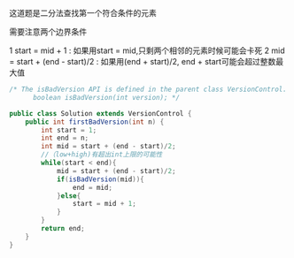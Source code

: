 这道题是二分法查找第一个符合条件的元素

需要注意两个边界条件

1 start = mid + 1 : 如果用start = mid,只剩两个相邻的元素时候可能会卡死
2 mid = start + (end - start)/2 : 如果用(end + start)/2, end + start可能会超过整数最大值

```Java
/* The isBadVersion API is defined in the parent class VersionControl.
      boolean isBadVersion(int version); */

public class Solution extends VersionControl {
    public int firstBadVersion(int n) {
        int start = 1;
        int end = n;
        int mid = start + (end - start)/2;
        //（low+high)有超出int上限的可能性
        while(start < end){
            mid = start + (end - start)/2;
            if(isBadVersion(mid)){
                end = mid;
            }else{
                start = mid + 1;
            }
        }
        return end;
    }
}
```
